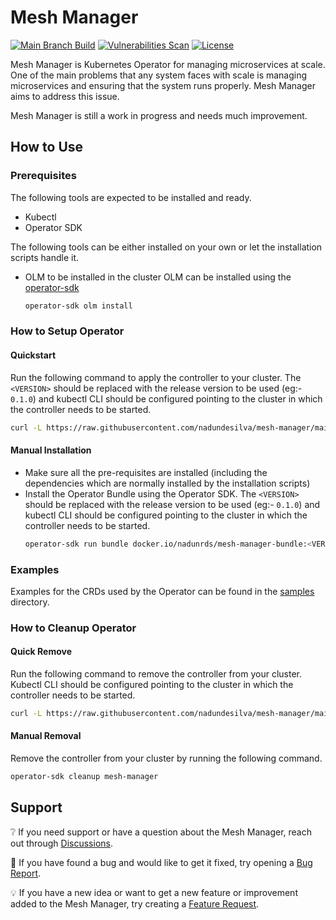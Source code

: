 # Mesh Manager

[![Main Branch Build](https://github.com/nadundesilva/mesh-manager/actions/workflows/branch-build.yaml/badge.svg)](https://github.com/nadundesilva/mesh-manager/actions/workflows/branch-build.yaml)
[![Vulnerabilities Scan](https://github.com/nadundesilva/mesh-manager/actions/workflows/vulnerabilities-scan.yaml/badge.svg)](https://github.com/nadundesilva/mesh-manager/actions/workflows/vulnerabilities-scan.yaml)
[![License](https://img.shields.io/badge/License-Apache_2.0-blue.svg)](https://opensource.org/licenses/Apache-2.0)

Mesh Manager is Kubernetes Operator for managing microservices at scale. One of the main problems that any system faces with scale
is managing microservices and ensuring that the system runs properly. Mesh Manager aims to address this issue.

Mesh Manager is still a work in progress and needs much improvement.

## How to Use

### Prerequisites

The following tools are expected to be installed and ready.
- Kubectl
- Operator SDK

The following tools can be either installed on your own or let the installation scripts handle it.
- OLM to be installed in the cluster
  OLM can be installed using the [operator-sdk](https://sdk.operatorframework.io/docs/installation/)
  ```bash
  operator-sdk olm install
  ```

### How to Setup Operator

#### Quickstart

Run the following command to apply the controller to your cluster. The `<VERSION>` should be replaced with the release version
to be used (eg:- `0.1.0`) and kubectl CLI should be configured pointing to the cluster in which the controller needs to be started.

```bash
curl -L https://raw.githubusercontent.com/nadundesilva/mesh-manager/main/installers/install.sh | bash -s <VERSION>
```

#### Manual Installation

* Make sure all the pre-requisites are installed (including the dependencies which are normally installed by the installation scripts)
* Install the Operator Bundle using the Operator SDK. The `<VERSION>` should be replaced with the release version
  to be used (eg:- `0.1.0`) and kubectl CLI should be configured pointing to the cluster in which the controller needs to be started.
  ```bash
  operator-sdk run bundle docker.io/nadunrds/mesh-manager-bundle:<VERSION>
  ```

### Examples

Examples for the CRDs used by the Operator can be found in the [samples](./config/samples) directory.

### How to Cleanup Operator

#### Quick Remove

Run the following command to remove the controller from your cluster. Kubectl CLI should be configured pointing to the cluster in which the controller needs to be started.

```bash
curl -L https://raw.githubusercontent.com/nadundesilva/mesh-manager/main/installers/uninstall.sh | bash -s
```

#### Manual Removal

Remove the controller from your cluster by running the following command.

```bash
operator-sdk cleanup mesh-manager
```

## Support

:grey_question: If you need support or have a question about the Mesh Manager, reach out through [Discussions](https://github.com/nadundesilva/mesh-manager/discussions).

:bug: If you have found a bug and would like to get it fixed, try opening a [Bug Report](https://github.com/nadundesilva/mesh-manager/issues/new?labels=Type%2FBug&template=bug-report.md).

:bulb: If you have a new idea or want to get a new feature or improvement added to the Mesh Manager, try creating a [Feature Request](https://github.com/nadundesilva/mesh-manager/issues/new?labels=Type%2FFeature&template=feature-request.md).
